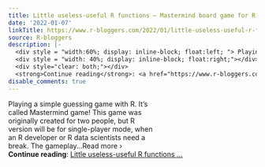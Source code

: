 ```yaml
---
title: Little useless-useful R functions – Mastermind board game for R
date: '2022-01-07'
linkTitle: https://www.r-bloggers.com/2022/01/little-useless-useful-r-functions-mastermind-board-game-for-r/
source: R-bloggers
description: |-
  <div style = "width:60%; display: inline-block; float:left; "> Playing a simple guessing game with R. It’s called Mastermind game! This game was originally created for two people, but R version will be for single-player mode, when an R developer or R data scientists need a break. The gameplay…Read more ›</div>
  <div style = "width: 40%; display: inline-block; float:right;"></div>
  <div style="clear: both;"></div>
  <strong>Continue reading</strong>: <a href="https://www.r-bloggers.com/2022/01/little-useless-useful-r-functions-mastermind-board-game-for-r/">Little useless-useful R functions ...
disable_comments: true
---
```

<div style = "width:60%; display: inline-block; float:left; "> Playing a simple guessing game with R. It’s called Mastermind game! This game was originally created for two people, but R version will be for single-player mode, when an R developer or R data scientists need a break. The gameplay…Read more ›</div>
<div style = "width: 40%; display: inline-block; float:right;"></div>
<div style="clear: both;"></div>
<strong>Continue reading</strong>: <a href="https://www.r-bloggers.com/2022/01/little-useless-useful-r-functions-mastermind-board-game-for-r/">Little useless-useful R functions ...